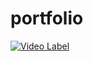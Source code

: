 # portfolio

[![Video Label](https://drive.google.com/file/d/1kymVSG2sH5pZkmP38W9jrSNbPD3AHJfr/view?usp=sharing)](https://drive.google.com/file/d/1d73Cp7W6Cnvmq_K0NKCnokofMg5kiW__/view?usp=sharing)
